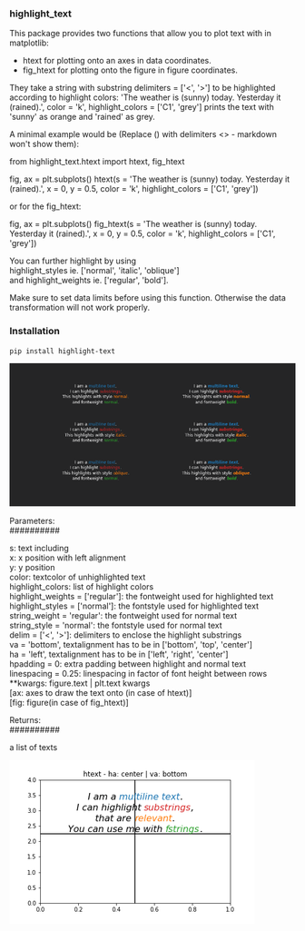 ### highlight_text

This package provides two functions that allow you to plot text with <highlighted substrings> in matplotlib:
 - htext for plotting onto an axes in data coordinates.  
 - fig_htext for plotting onto the figure in figure coordinates.  

They take a string with substring delimiters = ['<', '>'] to be highlighted according to highlight colors:
'The weather is (sunny) today. Yesterday it (rained).', color = 'k', highlight_colors = ['C1', 'grey']
prints the text with 'sunny' as orange and 'rained' as grey.

A minimal example would be (Replace () with delimiters <> - markdown won't show them):  

from highlight_text.htext import htext, fig_htext  

fig, ax = plt.subplots()
htext(s = 'The weather is (sunny) today. Yesterday it (rained).',
      x = 0, y = 0.5,
      color = 'k', highlight_colors = ['C1', 'grey'])

or for the fig_htext:

fig, ax = plt.subplots()
fig_htext(s = 'The weather is (sunny) today. Yesterday it (rained).',
            x = 0, y = 0.5,
            color = 'k', highlight_colors = ['C1', 'grey'])

You can further highlight by using  
highlight_styles ie. ['normal', 'italic', 'oblique']  
and highlight_weights ie. ['regular', 'bold'].  

Make sure to set data limits before using this function. Otherwise the data transformation will not work properly.


### Installation

    pip install highlight-text



![png](/examples/htext.png)

Parameters:  
##########

s: text including <highlighted substrings>  
x: x position with left alignment  
y: y position  
color: textcolor of unhighlighted text  
highlight_colors: list of highlight colors  
highlight_weights = ['regular']: the fontweight used for highlighted text  
highlight_styles = ['normal']: the fontstyle used for highlighted text  
string_weight = 'regular': the fontweight used for normal text  
string_style = 'normal': the fontstyle used for normal text  
delim = ['<', '>']: delimiters to enclose the highlight substrings  
va = 'bottom', textalignment has to be in ['bottom', 'top', 'center']  
ha = 'left', textalignment has to be in ['left', 'right', 'center']  
hpadding = 0: extra padding between highlight and normal text  
linespacing = 0.25: linespacing in factor of font height between rows  
**kwargs: figure.text | plt.text kwargs  
[ax: axes to draw the text onto (in case of htext)]  
[fig: figure(in case of fig_htext)]  

Returns:  
##########

a list of texts

![Alt Text](/examples/htext.gif)
